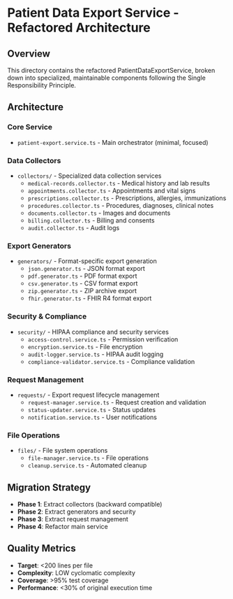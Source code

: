 # Patient Data Export Service - Refactored Architecture

## Overview

This directory contains the refactored PatientDataExportService, broken down into specialized, maintainable components following the Single Responsibility Principle.

## Architecture

### Core Service

- `patient-export.service.ts` - Main orchestrator (minimal, focused)

### Data Collectors

- `collectors/` - Specialized data collection services
  - `medical-records.collector.ts` - Medical history and lab results
  - `appointments.collector.ts` - Appointments and vital signs
  - `prescriptions.collector.ts` - Prescriptions, allergies, immunizations
  - `procedures.collector.ts` - Procedures, diagnoses, clinical notes
  - `documents.collector.ts` - Images and documents
  - `billing.collector.ts` - Billing and consents
  - `audit.collector.ts` - Audit logs

### Export Generators

- `generators/` - Format-specific export generation
  - `json.generator.ts` - JSON format export
  - `pdf.generator.ts` - PDF format export
  - `csv.generator.ts` - CSV format export
  - `zip.generator.ts` - ZIP archive export
  - `fhir.generator.ts` - FHIR R4 format export

### Security & Compliance

- `security/` - HIPAA compliance and security services
  - `access-control.service.ts` - Permission verification
  - `encryption.service.ts` - File encryption
  - `audit-logger.service.ts` - HIPAA audit logging
  - `compliance-validator.service.ts` - Compliance validation

### Request Management

- `requests/` - Export request lifecycle management
  - `request-manager.service.ts` - Request creation and validation
  - `status-updater.service.ts` - Status updates
  - `notification.service.ts` - User notifications

### File Operations

- `files/` - File system operations
  - `file-manager.service.ts` - File operations
  - `cleanup.service.ts` - Automated cleanup

## Migration Strategy

- **Phase 1**: Extract collectors (backward compatible)
- **Phase 2**: Extract generators and security
- **Phase 3**: Extract request management
- **Phase 4**: Refactor main service

## Quality Metrics

- **Target**: <200 lines per file
- **Complexity**: LOW cyclomatic complexity
- **Coverage**: >95% test coverage
- **Performance**: <30% of original execution time
